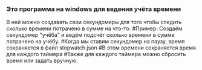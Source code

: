 ### Это программа на windows для ведения учёта времени
В ней можно создавать свои секундомеры для того чтобы следить сколько времени потрачено в сумме на что-то.
#Пример:
  Создаём секундомер "учёба" и ведём подсчёт сколько времени в сумме потрачено на учёбу.
#Когда мы ставим секундомер на паузу, время сохраняется в файл stopwatch.json
#В этом времени сохраняется время для каждого таймера
#Также для каждого таймера можно сбросить время или задать вручную.
<!--
**VSKuz/VSKuz** is a ✨ _special_ ✨ repository because its `README.md` (this file) appears on your GitHub profile.

Here are some ideas to get you started:

- 🔭 I’m currently working on ...
- 🌱 I’m currently learning ...
- 👯 I’m looking to collaborate on ...
- 🤔 I’m looking for help with ...
- 💬 Ask me about ...
